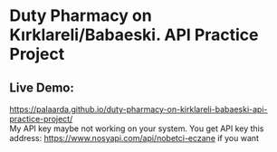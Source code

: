 # Duty Pharmacy on Kırklareli/Babaeski. API Practice Project
## Live Demo:
https://palaarda.github.io/duty-pharmacy-on-kirklareli-babaeski-api-practice-project/ <br/>
My API key maybe not working on your system. You get API key this address: https://www.nosyapi.com/api/nobetci-eczane if you want 
